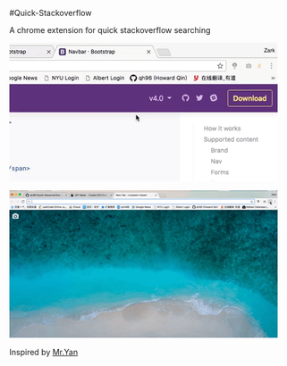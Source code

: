 #Quick-Stackoverflow

A chrome extension for quick stackoverflow searching

![focus-screenshot.gif](assets/focus-screenshot.gif)

![screenshot.gif](assets/screenshot.gif)

Inspired by [Mr.Yan](https://github.com/cyan33) 
